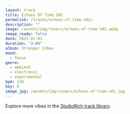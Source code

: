 ```yaml
---
layout: track
title: Echoes Of Time S01
permalink: /tracks/echoes-of-time-s01/
description: ""
image: /assets/img/covers/echoes-of-time-s01.webp
image_ready: false
date: 2025-01-01
duration: "3:00"
album: Stranger Vibes
mood:
  - Tense
genre:
  - ambient
  - electronic
  - experimental
bpm: 128
key: A
image_jpg: /assets/img/covers/echoes-of-time-s01.jpg
---
```


Explore more vibes in the [StudioRich track library](/tracks/).
